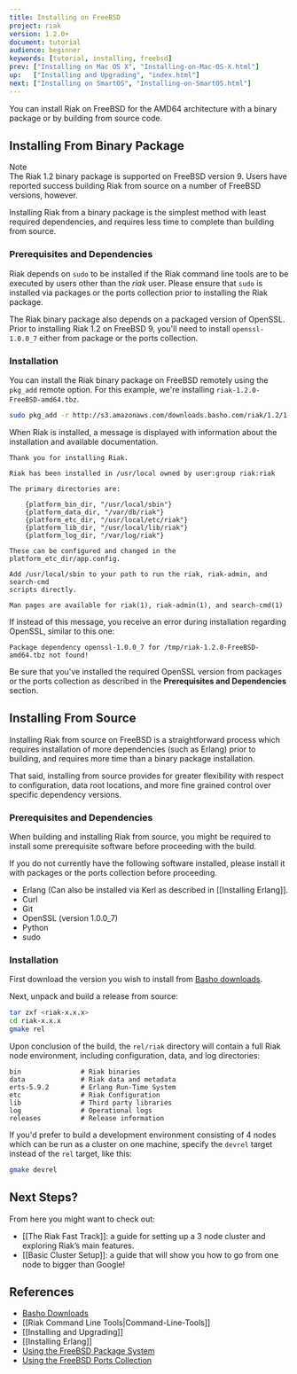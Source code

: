 ```yaml
---
title: Installing on FreeBSD
project: riak
version: 1.2.0+
document: tutorial
audience: beginner
keywords: [tutorial, installing, freebsd]
prev: ["Installing on Mac OS X", "Installing-on-Mac-OS-X.html"]
up:   ["Installing and Upgrading", "index.html"]
next: ["Installing on SmartOS", "Installing-on-SmartOS.html"]
---
```


You can install Riak on FreeBSD for the AMD64 architecture with a binary package or by building from source code.

## Installing From Binary Package

<div class="info"><div class="title">Note</div>The Riak 1.2 binary package is supported on FreeBSD version 9. Users have reported success building Riak from source on a number of FreeBSD versions, however.</div>

Installing Riak from a binary package is the simplest method with least required dependencies, and requires less time to complete than building from source.

### Prerequisites and Dependencies

Riak depends on `sudo` to be installed if the Riak command line tools are to be executed by users other than the *riak* user. Please ensure that `sudo` is installed via packages or the ports collection prior to installing the Riak package.

The Riak binary package also depends on a packaged version of OpenSSL. Prior to installing Riak 1.2 on FreeBSD 9, you'll need to install `openssl-1.0.0_7` either from package or the ports collection.

### Installation

You can install the Riak binary package on FreeBSD remotely using the
`pkg_add` remote option. For this example, we're installing `riak-1.2.0-FreeBSD-amd64.tbz`.

```bash
sudo pkg_add -r http://s3.amazonaws.com/downloads.basho.com/riak/1.2/1.2.0/freebsd/9/riak-1.2.0-FreeBSD-amd64.tbz
```

When Riak is installed, a message is displayed with information about the installation and available documentation.

```text
Thank you for installing Riak.

Riak has been installed in /usr/local owned by user:group riak:riak

The primary directories are:

    {platform_bin_dir, "/usr/local/sbin"}
    {platform_data_dir, "/var/db/riak"}
    {platform_etc_dir, "/usr/local/etc/riak"}
    {platform_lib_dir, "/usr/local/lib/riak"}
    {platform_log_dir, "/var/log/riak"}

These can be configured and changed in the platform_etc_dir/app.config.

Add /usr/local/sbin to your path to run the riak, riak-admin, and search-cmd
scripts directly.

Man pages are available for riak(1), riak-admin(1), and search-cmd(1)
```

If instead of this message, you receive an error during installation regarding OpenSSL, similar to this one:

```text
Package dependency openssl-1.0.0_7 for /tmp/riak-1.2.0-FreeBSD-amd64.tbz not found!
```

Be sure that you've installed the required OpenSSL version from packages or the ports collection as described in the **Prerequisites and Dependencies** section.

## Installing From Source

Installing Riak from source on FreeBSD is a straightforward process which requires installation of more dependencies (such as Erlang) prior to building, and requires more time than a binary package installation.

That said, installing from source provides for greater flexibility with respect to configuration, data root locations, and more fine grained control over specific dependency versions.

### Prerequisites and Dependencies

When building and installing Riak from source, you might be required to install some prerequisite software before proceeding with the build.

If you do not currently have the following software installed, please install it with packages or the ports collection before proceeding.

* Erlang (Can also be installed via Kerl as described in [[Installing Erlang]].
* Curl
* Git
* OpenSSL (version 1.0.0_7)
* Python
* sudo

### Installation
First download the version you wish to install from [Basho downloads](http://basho.com/resources/downloads/).

Next, unpack and build a release from source:

```bash
tar zxf <riak-x.x.x>
cd riak-x.x.x
gmake rel
```

Upon conclusion of the build, the `rel/riak` directory will contain a full Riak node environment, including configuration, data, and log directories:

```text
bin               # Riak binaries
data              # Riak data and metadata
erts-5.9.2        # Erlang Run-Time System
etc               # Riak Configuration
lib               # Third party libraries
log               # Operational logs
releases          # Release information
```

If you'd prefer to build a development environment consisting of 4 nodes which can be run as a cluster on one machine, specify the `devrel` target instead of the `rel` target, like this:

```bash
gmake devrel
```

## Next Steps?
From here you might want to check out:

* [[The Riak Fast Track]]: a guide for setting up a 3 node cluster and exploring Riak’s main features.
* [[Basic Cluster Setup]]: a guide that will show you how to go from one node to bigger than Google!

## References

* [Basho Downloads](http://basho.com/resources/downloads/)
* [[Riak Command Line Tools|Command-Line-Tools]]
* [[Installing and Upgrading]]
* [[Installing Erlang]]
* [Using the FreeBSD Package System](http://www.freebsd.org/doc/en_US.ISO8859-1/books/handbook/packages-using.html)
* [Using the FreeBSD Ports Collection](http://www.freebsd.org/doc/en_US.ISO8859-1/books/handbook/ports-using.html)
